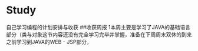 # Study
自己学习编程的计划安排与收获
##收获周报
1本周主要是学习了JAVA的基础语言部分（类与对象这节内容还没有完全学习完毕并掌握，准备在下周周末双休的到来之前学习到JAVA的WEB  -  JSP部分，
